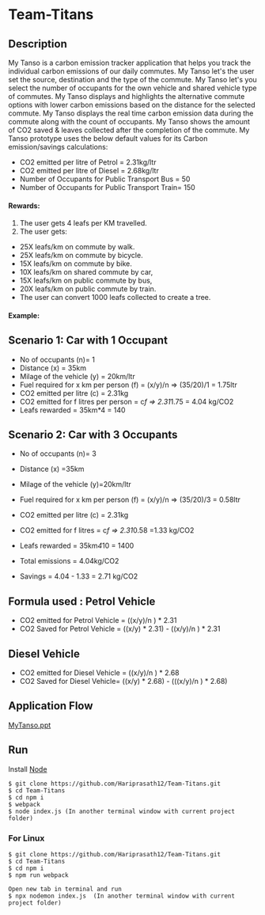 # Team-Titans

## Description

My Tanso is a carbon emission tracker application that helps you track the individual carbon emissions of our daily commutes. 
My Tanso let's the user set the source, destination and the type of the commute. 
My Tanso let's you select the number of occupants for the own vehicle  and shared vehicle type of commutes.
My Tanso displays and highlights the alternative commute options with lower carbon emissions based on the distance for the selected commute. 
My Tanso displays the real time carbon emission data during the commute along with the count of occupants.
My Tanso shows the amount of CO2 saved & leaves collected after the completion of the commute.
My Tanso prototype uses the below default values for its Carbon emission/savings calculations:

* CO2 emitted per litre of Petrol = 2.31kg/ltr
* CO2 emitted per litre of Diesel = 2.68kg/ltr
* Number of Occupants for Public Transport Bus = 50
* Number of Occupants for Public Transport Train= 150

#### Rewards:

1. The user gets 4 leafs per KM travelled.
2. The user gets:

* 25X leafs/km on commute by walk.
* 25X leafs/km on commute by bicycle.
* 15X leafs/km on commute by bike.
* 10X leafs/km on shared commute by car,
* 15X leafs/km on public commute by bus,
* 20X leafs/km on public commute by train.
* The user can convert 1000 leafs collected to create a tree.

#### Example:

Scenario 1: Car with 1 Occupant
-------------------------------
* No of occupants (n)= 1
* Distance (x) = 35km
* Milage of the vehicle (y) = 20km/ltr
* Fuel required for x km per person (f) = (x/y)/n => (35/20)/1 = 1.75ltr
* CO2 emitted per litre (c) = 2.31kg
* CO2 emitted for f litres per person = c*f => 2.31*1.75 = 4.04 kg/CO2
* Leafs rewarded = 35km*4 = 140

Scenario 2: Car with 3 Occupants
--------------------------------
* No of occupants (n)= 3
* Distance (x) =35km
* Milage of the vehicle (y)=20km/ltr
* Fuel required for x km per person (f) = (x/y)/n => (35/20)/3 = 0.58ltr
* CO2 emitted per litre (c) = 2.31kg
* CO2 emitted for f litres = c*f => 2.31*0.58 =1.33 kg/CO2

* Leafs rewarded = 35km*4*10 = 1400
* Total emissions = 4.04kg/CO2
* Savings = 4.04 - 1.33 = 2.71 kg/CO2

Formula used : 
Petrol Vehicle
--------------
* CO2 emitted for Petrol Vehicle = ((x/y)/n ) * 2.31
* CO2 Saved  for Petrol Vehicle  = ((x/y) * 2.31) - ((x/y)/n ) * 2.31

Diesel Vehicle
--------------
* CO2 emitted for Diesel Vehicle = ((x/y)/n ) * 2.68
* CO2 Saved  for Diesel Vehicle= ((x/y) * 2.68) - (((x/y)/n ) * 2.68)

## Application Flow

<a href="https://github.com/Hariprasath12/Team-Titans/raw/master/MyTanso.ppt" target="_blank">MyTanso.ppt</a>


## Run

Install <a href="https://nodejs.org/en/download/" target="_blank">Node</a>

```
$ git clone https://github.com/Hariprasath12/Team-Titans.git
$ cd Team-Titans
$ cd npm i
$ webpack
$ node index.js (In another terminal window with current project folder)
```

### For Linux

```
$ git clone https://github.com/Hariprasath12/Team-Titans.git
$ cd Team-Titans
$ cd npm i
$ npm run webpack

Open new tab in terminal and run
$ npx nodemon index.js  (In another terminal window with current project folder)

```